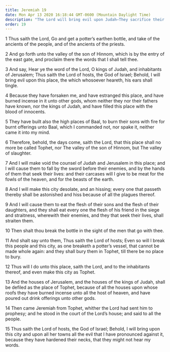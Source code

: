 ```yaml
---
title: Jeremiah 19
date: Mon Apr 13 2020 16:18:44 GMT-0600 (Mountain Daylight Time)
description: "The Lord will bring evil upon Judah—They sacrifice their children to Baal—In the siege they will eat the flesh of their sons and daughters."
order: 19
---
```


1 Thus saith the Lord, Go and get a potter’s earthen bottle, and take of the ancients of the people, and of the ancients of the priests.

2 And go forth unto the valley of the son of Hinnom, which is by the entry of the east gate, and proclaim there the words that I shall tell thee.

3 And say, Hear ye the word of the Lord, O kings of Judah, and inhabitants of Jerusalem; Thus saith the Lord of hosts, the God of Israel; Behold, I will bring evil upon this place, the which whosoever heareth, his ears shall tingle.

4 Because they have forsaken me, and have estranged this place, and have burned incense in it unto other gods, whom neither they nor their fathers have known, nor the kings of Judah, and have filled this place with the blood of innocents.

5 They have built also the high places of Baal, to burn their sons with fire for burnt offerings unto Baal, which I commanded not, nor spake it, neither came it into my mind.

6 Therefore, behold, the days come, saith the Lord, that this place shall no more be called Tophet, nor The valley of the son of Hinnom, but The valley of slaughter.

7 And I will make void the counsel of Judah and Jerusalem in this place; and I will cause them to fall by the sword before their enemies, and by the hands of them that seek their lives: and their carcases will I give to be meat for the fowls of the heaven, and for the beasts of the earth.

8 And I will make this city desolate, and an hissing; every one that passeth thereby shall be astonished and hiss because of all the plagues thereof.

9 And I will cause them to eat the flesh of their sons and the flesh of their daughters, and they shall eat every one the flesh of his friend in the siege and straitness, wherewith their enemies, and they that seek their lives, shall straiten them.

10 Then shalt thou break the bottle in the sight of the men that go with thee.

11 And shalt say unto them, Thus saith the Lord of hosts; Even so will I break this people and this city, as one breaketh a potter’s vessel, that cannot be made whole again: and they shall bury them in Tophet, till there be no place to bury.

12 Thus will I do unto this place, saith the Lord, and to the inhabitants thereof, and even make this city as Tophet.

13 And the houses of Jerusalem, and the houses of the kings of Judah, shall be defiled as the place of Tophet, because of all the houses upon whose roofs they have burned incense unto all the host of heaven, and have poured out drink offerings unto other gods.

14 Then came Jeremiah from Tophet, whither the Lord had sent him to prophesy; and he stood in the court of the Lord’s house; and said to all the people.

15 Thus saith the Lord of hosts, the God of Israel; Behold, I will bring upon this city and upon all her towns all the evil that I have pronounced against it, because they have hardened their necks, that they might not hear my words.

